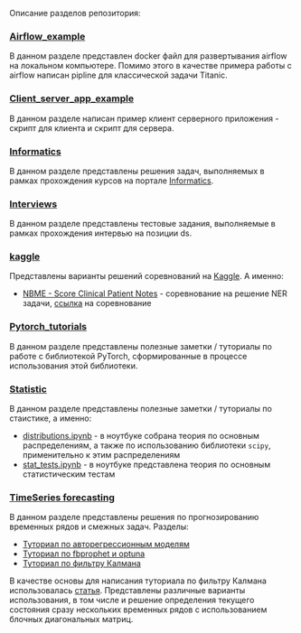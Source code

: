 Описание разделов репозитория:

### [Airflow_example](./Airflow_example/)

В данном разделе представлен docker файл для развертывания airflow на локальном компьютере. Помимо этого в качестве примера работы с airflow написан pipline для классической задачи Titanic.

### [Client_server_app_example](./Client_server_app_example/)

В данном разделе написан пример клиент серверного приложения - скрипт для клиента и скрипт для сервера.

### [Informatics](./Informatics/)

В данном разделе представлены решения задач, выполняемых в рамках прохождения курсов на портале [Informatics](https://informatics.msk.ru/).

### [Interviews](./Interviews/)

В данном разделе представлены тестовые задания, выполняемые в рамках прохождения интервью на позиции ds.

### [kaggle](./kaggle/)

Представлены варианты решений соревнований на [Kaggle](https://www.kaggle.com/). А именно:
- [NBME - Score Clinical Patient Notes](./kaggle/NBME_-_Score_Clinical_Patient_Notes/) - соревнование на решение NER задачи, [ссылка](https://www.kaggle.com/competitions/nbme-score-clinical-patient-notes) на соревнование

### [Pytorch_tutorials](./PyTorch_tutorials/)

В данном разделе представлены полезные заметки / туториалы по работе с библиотекой PyTorch, сформированные в процессе использования этой библиотеки.

### [Statistic](./Statistic/)

В данном разделе представлены полезные заметки / туториалы по стаистике, а именно:
- [distributions.ipynb](./Statistic/distributions.ipynb) - в ноутбуке собрана теория по основным распределениям, а также по использованию библиотеки `scipy`, применительно к этим распределениям
- [stat_tests.ipynb](./Statistic/stat_tests.ipynb) - в ноутбуке представлена теория по основным статистическим тестам

### [TimeSeries forecasting](./TimeSeries_forecasting/)

В данном разделе представлены решения по прогнозированию временных рядов и смежных задач. Разделы:
- [Туториал по авторегрессионным моделям](./TimeSeries_forecasting/SARIMA_toy_example/)
- [Туториал по fbprophet и optuna](./TimeSeries_forecasting/prophet/)
- [Туториал по фильтру Калмана](./TimeSeries_forecasting/kalman/)

В качестве основы для написания туториала по фильтру Калмана использовалась [статья](https://habr.com/ru/company/singularis/blog/516798/). Представлены различные варианты использования, в том числе и решение определения текущего состояния сразу нескольких временных рядов с использованием блочных диагональных матриц. 

